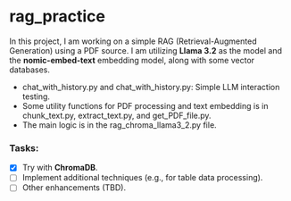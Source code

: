 # rag_practice

In this project, I am working on a simple RAG (Retrieval-Augmented Generation) using a PDF source. I am utilizing **Llama 3.2** as the model and the **nomic-embed-text** embedding model, along with some vector databases.

- chat_with_history.py and chat_with_history.py: Simple LLM interaction testing.
- Some utility functions for PDF processing and text embedding is in chunk_text.py, extract_text.py, and get_PDF_file.py.
- The main logic is in the rag_chroma_llama3_2.py file.

### Tasks:
- [x] Try with **ChromaDB**.
- [ ] Implement additional techniques (e.g., for table data processing).
- [ ] Other enhancements (TBD).